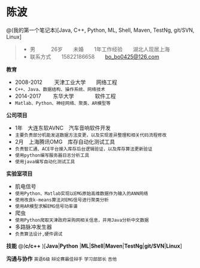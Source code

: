 # 陈波

@(我的第一个笔记本)[Java, C++, Python, ML, Shell, Maven, TestNg, git/SVN, Linux]
>* 男　　　26岁　　未婚　　1年工作经验　　湖北人现居上海
>* 联系方式　　15822186658　　bo_bo0425@126.com 


**教育**
- 2008-2012　　 天津工业大学　　网络工程 
 - `C++、Java、数据结构、操作系统、网络技术`
- 2014-2017 　　东华大学　　　　软件工程　 
 - `Matlab、Python、神经网络、聚类、AR模型等`


**公司项目**
- 1年　大连东软AVNC　汽车音响软件开发 
 - `主要负责部分机能发送数据方法变更，以及实现差异整理和相关代码流程修改`
- 2月　上海腾讯OMG　库存自动化测试工具
 - `负责智汇通、ACE平台接入库存后台逻辑验证，以及库存算法更新验证`
  - `使用python编写服务器日志分析工具`
 - `使用java编写自动化测试工具`

**实验室项目**
- 肌电信号
 - `使用Python、Matlab实现以EMG原始高维数据作为输入的ANN网络`
 - `使用改良k-means算法对EMG信号进行聚类分析`
 - `使用AR模型求解EMG信号功率谱`
- 爬虫
 - `使用Python爬取天津政府采购网相关信息，并用Java分析中文数据`
- 多路脉冲发生器
 - `负责算法设计,硬件调试`

**技能**
@(**c/c++** )[**Java**|**Python** |**ML**|**Shell**|**Maven**|**TestNg**|**git/SVN**|**Linux**] 

**沟通与协作**
`英语6级` `辩论赛最佳辩手` `学习部部长` `吉他` 
